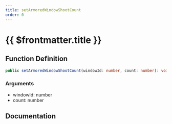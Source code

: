 ```yaml
---
title: setArmoredWindowShootCount
order: 0
---
```


# {{ $frontmatter.title }}

## Function Definition

```ts
public setArmoredWindowShootCount(windowId: number, count: number): void;
```

### Arguments

* windowId: number
* count: number

## Documentation

<!--@include: ./parts/setArmoredWindowShootCount.md-->
